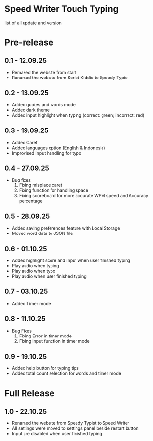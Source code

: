 # Speed Writer Touch Typing

list of all update and version

# Pre-release

## 0.1 - 12.09.25
- Remaked the website from start
- Renamed the website from Script Kiddie to Speedy Typist

## 0.2 - 13.09.25
- Added quotes and words mode
- Added dark theme
- Added input highlight when typing (correct: green; incorrect: red)

## 0.3 - 19.09.25
- Added Caret
- Added languages option (English & Indonesia)
- Improvised input handling for typo

## 0.4 - 27.09.25
- Bug fixes
  1. Fixing misplace caret
  2. Fixing function for handling space
  3. Fixing scoreboard for more accurate WPM speed and Accuracy percentage  

## 0.5 - 28.09.25
- Added saving preferences feature with Local Storage
- Moved word data to JSON file

## 0.6 - 01.10.25
- Added highlight score and input when user finished typing
- Play audio when typing
- Play audio when typo
- Play audio when user finished typing

## 0.7 - 03.10.25
- Added Timer mode

## 0.8 - 11.10.25
- Bug Fixes
  1. Fixing Error in timer mode
  2. Fixing input function in timer mode

## 0.9 - 19.10.25
- Added help button for typing tips
- Added total count selection for words and timer mode

# Full Release

## 1.0 - 22.10.25
- Renamed the website from Speedy Typist to Speed Writer
- All settings were moved to settings panel beside restart button
- Input are disabled when user finished typing
